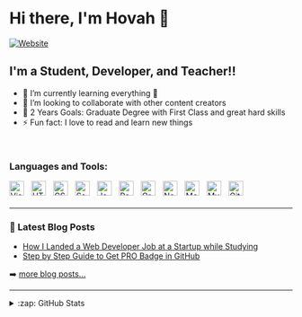 # Hi there, I'm Hovah 👋 

[![Website](https://img.shields.io/website?label=hovahyii.vercel.app&style=for-the-badge&url=https%3A%2F%2Fhovahyii.vercel.app)](https://hovahyii.vercel.app/)


## I'm a Student, Developer, and Teacher!!

- 🌱 I’m currently learning everything 🤣
- 👯 I’m looking to collaborate with other content creators
- 🥅 2 Years Goals: Graduate Degree with First Class and great hard skills
- ⚡ Fun fact: I love to read and learn new things


&nbsp;&nbsp;

### Languages and Tools:

<img align="left" alt="Visual Studio Code" width="26px" src="https://cdn.jsdelivr.net/gh/devicons/devicon/icons/vscode/vscode-original.svg" style="padding-right:10px;" />
<img align="left" alt="HTML5" width="26px" src="https://cdn.jsdelivr.net/gh/devicons/devicon/icons/html5/html5-original.svg" style="padding-right:10px;" />
<img align="left" alt="CSS3" width="26px" src="https://cdn.jsdelivr.net/gh/devicons/devicon/icons/css3/css3-original.svg" style="padding-right:10px;" />
<img align="left" alt="Sass" width="26px" src="https://cdn.jsdelivr.net/gh/devicons/devicon/icons/sass/sass-original.svg" style="padding-right:10px;" />
<img align="left" alt="JavaScript" width="26px" src="https://cdn.jsdelivr.net/gh/devicons/devicon/icons/javascript/javascript-original.svg" style="padding-right:10px;" />
<img align="left" alt="React" width="26px" src="https://cdn.jsdelivr.net/gh/devicons/devicon/icons/react/react-original.svg" style="padding-right:10px;" />
<img align="left" alt="GraphQL" width="26px" src="https://cdn.jsdelivr.net/gh/devicons/devicon/icons/graphql/graphql-plain.svg" style="padding-right:10px;" />
<img align="left" alt="Node.js" width="26px" src="https://cdn.jsdelivr.net/gh/devicons/devicon/icons/nodejs/nodejs-original.svg" style="padding-right:10px;" />
<img align="left" alt="MongoDB" width="26px" src="https://cdn.jsdelivr.net/gh/devicons/devicon/icons/mongodb/mongodb-original.svg" style="padding-right:10px;" />
<img align="left" alt="MySQL" width="26px" src="https://cdn.jsdelivr.net/gh/devicons/devicon/icons/mysql/mysql-original.svg" style="padding-right:10px;" />
<img align="left" alt="Git" width="26px" src="https://cdn.jsdelivr.net/gh/devicons/devicon/icons/git/git-original.svg" style="padding-right:10px;" />


<br />
<br />

---


### 📕 Latest Blog Posts

<!-- BLOG-POST-LIST:START -->
- [How I Landed a Web Developer Job at a Startup while Studying](https://hovah-blog.vercel.app/blogs/how-i-landed-a-web-developer-job-at-a-startup-while-studying)
- [Step by Step Guide to Get PRO Badge in GitHub](https://hovah-blog.vercel.app/blogs/step-by-step-guide-to-get-pro-badge-in-github)


➡️ [more blog posts...](https://hovah-blog.vercel.app)

---

<details>
  <summary>:zap: GitHub Stats</summary>

  <img align="left" alt="Hovah Yii's GitHub Stats" src="https://github-readme-stats.vercel.app/api?username=hovahyii&show_icons=true&hide_border=false&title_color=ff652f&icon_color=FFE400&bg_color=09131B&text_color=ffffff&border_color=0c1a25" />

</details>
